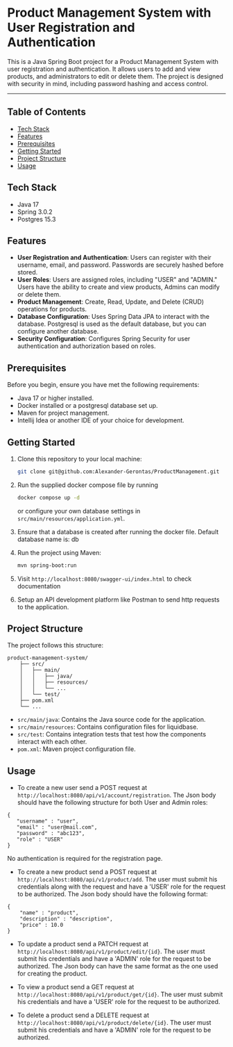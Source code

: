 # Product Management System with User Registration and Authentication
This is a Java Spring Boot project for a Product Management System with user registration and authentication. 
It allows users to add and view products, and administrators to edit or delete them. 
The project is designed with security in mind, including password hashing and access control.

---

## Table of Contents

- [Tech Stack](#tech-stack)
- [Features](#features)
- [Prerequisites](#prerequisites)
- [Getting Started](#getting-started)
- [Project Structure](#project-structure)
- [Usage](#usage)

## Tech Stack

- Java 17
- Spring 3.0.2
- Postgres 15.3

## Features

- **User Registration and Authentication**: Users can register with their username, email, and password. Passwords are securely hashed before stored.
- **User Roles**: Users are assigned roles, including "USER" and "ADMIN." Users have the ability to create and view products, Admins can modify or delete them.
- **Product Management**: Create, Read, Update, and Delete (CRUD) operations for products.
- **Database Configuration**: Uses Spring Data JPA to interact with the database. Postgresql is used as the default database, but you can configure another database.
- **Security Configuration**: Configures Spring Security for user authentication and authorization based on roles.

## Prerequisites

Before you begin, ensure you have met the following requirements:

- Java 17 or higher installed.
- Docker installed or a postgresql database set up.
- Maven for project management.
- Intellij Idea or another IDE of your choice for development.

## Getting Started

1. Clone this repository to your local machine:

   ```bash
   git clone git@github.com:Alexander-Gerontas/ProductManagement.git 
   ```

2. Run the supplied docker compose file by running 
    ```bash
   docker compose up -d
   ```
    or configure your own database settings in `src/main/resources/application.yml`.

3. Ensure that a database is created after running the docker file. Default database name is: db

4. Run the project using Maven:

   ```bash
   mvn spring-boot:run
   ```
5. Visit `http://localhost:8080/swagger-ui/index.html` to check documentation

6. Setup an API development platform like Postman to send http requests to the application.

## Project Structure

The project follows this structure:

```
product-management-system/
    ├── src/
    │   ├── main/
    │   │   ├── java/
    │   │   ├── resources/
    │   │   └── ...
    │   └── test/
    ├── pom.xml
    └── ...
```

- `src/main/java`: Contains the Java source code for the application.
- `src/main/resources`: Contains configuration files for liquidbase.
- `src/test`: Contains integration tests that test how the components interact with each other.
- `pom.xml`: Maven project configuration file.

## Usage

- To create a new user send a POST request at `http://localhost:8080/api/v1/account/registration`. The Json body should have the following structure for both User and Admin roles:

```
{
   "username" : "user",
   "email" : "user@mail.com",    
   "password" : "abc123",
   "role" : "USER"
}
```
No authentication is required for the registration page. 

- To create a new product send a POST request at `http://localhost:8080/api/v1/product/add`. 
The user must submit his credentials along with the request and have a 'USER' role for the request to be authorized.
The Json body should have the following format:

```
{
    "name" : "product",
    "description" : "description",
    "price" : 10.0
}
```

- To update a product send a PATCH request at `http://localhost:8080/api/v1/product/edit/{id}`.
  The user must submit his credentials and have a 'ADMIN' role for the request to be authorized.
  The Json body can have the same format as the one used for creating the product.

- To view a product send a GET request at `http://localhost:8080/api/v1/product/get/{id}`.
  The user must submit his credentials and have a 'USER' role for the request to be authorized.

- To delete a product send a DELETE request at `http://localhost:8080/api/v1/product/delete/{id}`.
  The user must submit his credentials and have a 'ADMIN' role for the request to be authorized.
  
